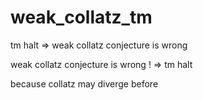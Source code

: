 # weak_collatz_tm

tm halt => weak collatz conjecture is wrong

weak collatz conjecture is wrong ! => tm halt

because collatz may diverge before

